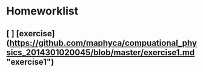 # Homeworklist
## [ ] [exercise] (https://github.com/maphyca/compuational_physics_2014301020045/blob/master/exercise1.md "exercise1")
